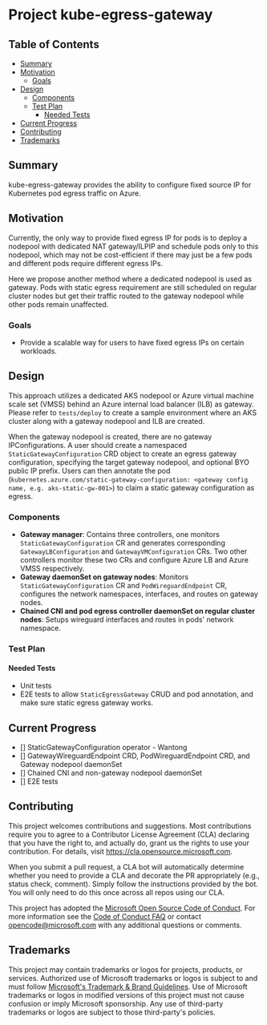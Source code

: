 



# Project kube-egress-gateway

## Table of Contents

<!-- toc -->
- [Summary](#summary)
- [Motivation](#motivation)
  - [Goals](#goals)
- [Design](#design)
  - [Components](#components)
  - [Test Plan](#test-plan)
    - [Needed Tests](#needed-tests)
- [Current Progress](#current-progress)
- [Contributing](#contributing)
- [Trademarks](#trademarks)
<!-- /toc -->

## Summary

kube-egress-gateway provides the ability to configure fixed source IP for Kubernetes pod egress traffic on Azure.

## Motivation

Currently, the only way to provide fixed egress IP for pods is to deploy a nodepool with dedicated NAT gateway/ILPIP and schedule pods only to this nodepool, which may not be cost-efficient if there may just be a few pods and different pods require different egress IPs.

Here we propose another method where a dedicated nodepool is used as gateway. Pods with static egress requirement are still scheduled on regular cluster nodes but get their traffic routed to the gateway nodepool while other pods remain unaffected.

### Goals

* Provide a scalable way for users to have fixed egress IPs on certain workloads.

## Design

This approach utilizes a dedicated AKS nodepool or Azure virtual machine scale set (VMSS) behind an Azure internal load balancer (ILB) as gateway. Please refer to `tests/deploy` to create a sample environment where an AKS cluster along with a gateway nodepool and ILB are created.

When the gateway nodepool is created, there are no gateway IPConfigurations. A user should create a namespaced `StaticGatewayConfiguration` CRD object to create an egress gateway configuration, specifying the target gateway nodepool, and optional BYO public IP prefix. Users can then annotate the pod (`kubernetes.azure.com/static-gateway-configuration: <gateway config name, e.g. aks-static-gw-001>`) to claim a static gateway configuration as egress.

### Components
* **Gateway manager**: Contains three controllers, one monitors `StaticGatewayConfiguration` CR and generates corresponding `GatewayLBConfiguration` and `GatewayVMConfiguration` CRs. Two other controllers monitor these two CRs and configure Azure LB and Azure VMSS respectively.
* **Gateway daemonSet on gateway nodes**: Monitors `StaticGatewayConfiguration` CR and `PodWireguardEndpoint` CR, configures the network namespaces, interfaces, and routes on gateway nodes.
* **Chained CNI and pod egress controller daemonSet on regular cluster nodes**: Setups wireguard interfaces and routes in pods' network namespace.

### Test Plan

#### Needed Tests

- Unit tests
- E2E tests to allow `StaticEgressGateway` CRUD and pod annotation, and make sure static egress gateway works.

## Current Progress
- [] StaticGatewayConfiguration operator - Wantong
- [] GatewayWireguardEndpoint CRD, PodWireguardEndpoint CRD, and Gateway nodepool daemonSet 
- [] Chained CNI and non-gateway nodepool daemonSet
- [] E2E tests

<!-- ### Graduation Criteria
## Proposed roadmap
## Implementation History -->

## Contributing

This project welcomes contributions and suggestions.  Most contributions require you to agree to a
Contributor License Agreement (CLA) declaring that you have the right to, and actually do, grant us
the rights to use your contribution. For details, visit https://cla.opensource.microsoft.com.

When you submit a pull request, a CLA bot will automatically determine whether you need to provide
a CLA and decorate the PR appropriately (e.g., status check, comment). Simply follow the instructions
provided by the bot. You will only need to do this once across all repos using our CLA.

This project has adopted the [Microsoft Open Source Code of Conduct](https://opensource.microsoft.com/codeofconduct/).
For more information see the [Code of Conduct FAQ](https://opensource.microsoft.com/codeofconduct/faq/) or
contact [opencode@microsoft.com](mailto:opencode@microsoft.com) with any additional questions or comments.

## Trademarks

This project may contain trademarks or logos for projects, products, or services. Authorized use of Microsoft 
trademarks or logos is subject to and must follow 
[Microsoft's Trademark & Brand Guidelines](https://www.microsoft.com/en-us/legal/intellectualproperty/trademarks/usage/general).
Use of Microsoft trademarks or logos in modified versions of this project must not cause confusion or imply Microsoft sponsorship.
Any use of third-party trademarks or logos are subject to those third-party's policies.
